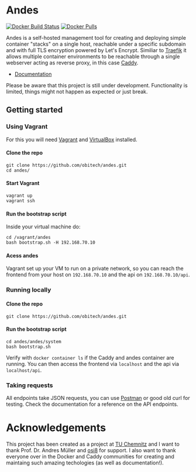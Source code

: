 # Andes
[![Docker Build Status](https://img.shields.io/docker/build/obitech/andes.svg)](https://hub.docker.com/r/obitech/andes/builds/) [![Docker Pulls](https://img.shields.io/docker/pulls/obitech/andes.svg)](https://hub.docker.com/r/obitech/andes/)

Andes is a self-hosted management tool for creating and deploying simple container "stacks" on a single host, reachable under a specific subdomain and with full TLS encryption powered by Let's Encrypt. Similiar to [Traefik](https://traefik.io) it allows multiple container environments to be reachable through a single webserver acting as reverse proxy, in this case [Caddy](https://caddyserver.com).

* [Documentation](https://obitech.github.io/andes/)

Please be aware that this project is still under development. Functionality is limited, things might not happen as expected or just break. 

## Getting started
### Using Vagrant
For this you will need [Vagrant](https://www.vagrantup.com/downloads.html) and [VirtualBox](https://www.virtualbox.org/wiki/Downloads) installed.

#### Clone the repo
```
git clone https://github.com/obitech/andes.git
cd andes/
```
#### Start Vagrant
```
vagrant up
vagrant ssh
```
#### Run the bootstrap script
Inside your virtual machine do:

```
cd /vagrant/andes
bash bootstrap.sh -H 192.168.70.10
```
#### Acess andes
Vagrant set up your VM to run on a private network, so you can reach the frontend from your host on ``192.168.70.10`` and the api on ``192.168.70.10/api``. 

### Running locally
#### Clone the repo
```
git clone https://github.com/obitech/andes.git
``` 

#### Run the bootstrap script
```
cd andes/andes/system
bash bootstrap.sh
```

Verify with ``docker container ls`` if the Caddy and andes container are running. You can then access the frontend via ``localhost`` and the api via ``localhost/api``.

### Taking requests
All endpoints take JSON requests, you can use [Postman](https://www.getpostman.com/) or good old curl for testing. Check the documentation for a reference on the API endpoints.

# Acknowledgements
This project has been created as a project at [TU Chemnitz](https://www.tu-chemnitz.de/index.html.en) and I want to thank Prof. Dr. Andres Müller and [osi8](https://osi8.net) for support. I also want to thank everyone over in the Docker and Caddy communities for creating and maintaing such amazing techologies (as well as documentation!).